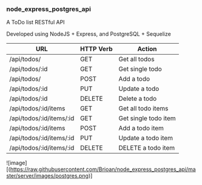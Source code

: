 ### node_express_postgres_api

A ToDo list RESTful API 

Developed using NodeJS + Express, and PostgreSQL + Sequelize


URL | HTTP Verb | Action
------------ | ------------- | ------------
/api/todos/ | GET | Get all todos
/api/todos/:id | GET | Get single todo
/api/todos/ | POST | Add a todo
/api/todos/:id | PUT | Update a todo
/api/todos/:id | DELETE | Delete a todo
/api/todos/:id/items | GET | Get all todo items
/api/todos/:id/items/:id | GET | Get single todo item
/api/todos/:id/items | POST | Add a todo item
/api/todos/:id/items/:id | PUT | Update a todo item
/api/todos/:id/items/:id | DELETE | DELETE a todo item


![image][(https://raw.githubusercontent.com/Brioan/node_express_postgres_api/master/server/images/postgres.png)]



